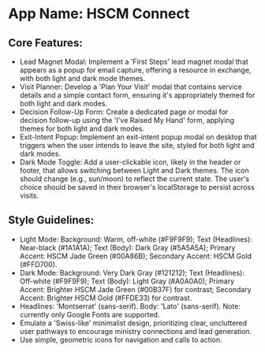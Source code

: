# **App Name**: HSCM Connect

## Core Features:

- Lead Magnet Modal: Implement a 'First Steps' lead magnet modal that appears as a popup for email capture, offering a resource in exchange, with both light and dark mode themes.
- Visit Planner: Develop a 'Plan Your Visit' modal that contains service details and a simple contact form, ensuring it's appropriately themed for both light and dark modes.
- Decision Follow-Up Form: Create a dedicated page or modal for decision follow-up using the 'I've Raised My Hand' form, applying themes for both light and dark modes.
- Exit-Intent Popup: Implement an exit-intent popup modal on desktop that triggers when the user intends to leave the site, styled for both light and dark modes.
- Dark Mode Toggle: Add a user-clickable icon, likely in the header or footer, that allows switching between Light and Dark themes. The icon should change (e.g., sun/moon) to reflect the current state. The user's choice should be saved in their browser's localStorage to persist across visits.

## Style Guidelines:

- Light Mode: Background: Warm, off-white (#F9F9F9); Text (Headlines): Near-black (#1A1A1A); Text (Body): Dark Gray (#5A5A5A); Primary Accent: HSCM Jade Green (#00A86B); Secondary Accent: HSCM Gold (#FFD700).
- Dark Mode: Background: Very Dark Gray (#121212); Text (Headlines): Off-white (#F9F9F9); Text (Body): Light Gray (#A0A0A0); Primary Accent: Brighter HSCM Jade Green (#00B37F) for contrast; Secondary Accent: Brighter HSCM Gold (#FFDE33) for contrast.
- Headlines: 'Montserrat' (sans-serif). Body: 'Lato' (sans-serif). Note: currently only Google Fonts are supported.
- Emulate a 'Swiss-like' minimalist design, prioritizing clear, uncluttered user pathways to encourage ministry connections and lead generation.
- Use simple, geometric icons for navigation and calls to action.